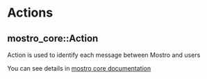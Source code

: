 # Actions

## mostro_core::Action

Action is used to identify each message between Mostro and users

You can see details in [mostro core documentation](https://docs.rs/mostro-core/latest/mostro_core/message/enum.Action.html)

